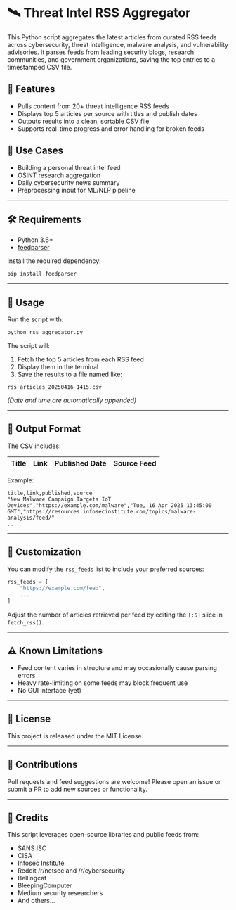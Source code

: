 # 🛰️ Threat Intel RSS Aggregator

This Python script aggregates the latest articles from curated RSS feeds across cybersecurity, threat intelligence, malware analysis, and vulnerability advisories. It parses feeds from leading security blogs, research communities, and government organizations, saving the top entries to a timestamped CSV file.

## 📌 Features

- Pulls content from 20+ threat intelligence RSS feeds
- Displays top 5 articles per source with titles and publish dates
- Outputs results into a clean, sortable CSV file
- Supports real-time progress and error handling for broken feeds

## 🧠 Use Cases

- Building a personal threat intel feed
- OSINT research aggregation
- Daily cybersecurity news summary
- Preprocessing input for ML/NLP pipeline

---

## 🛠️ Requirements

- Python 3.6+
- [feedparser](https://pypi.org/project/feedparser/)

Install the required dependency:

```bash
pip install feedparser
```

---

## 🚀 Usage

Run the script with:

```bash
python rss_aggregator.py
```

The script will:

1. Fetch the top 5 articles from each RSS feed
2. Display them in the terminal
3. Save the results to a file named like:

```
rss_articles_20250416_1415.csv
```

_(Date and time are automatically appended)_

---

## 📂 Output Format

The CSV includes:

| Title | Link | Published Date | Source Feed |
|-------|------|----------------|-------------|

Example:

```csv
title,link,published,source
"New Malware Campaign Targets IoT Devices","https://example.com/malware","Tue, 16 Apr 2025 13:45:00 GMT","https://resources.infosecinstitute.com/topics/malware-analysis/feed/"
...
```

---

## 🧩 Customization

You can modify the `rss_feeds` list to include your preferred sources:

```python
rss_feeds = [
    "https://example.com/feed",
    ...
]
```

Adjust the number of articles retrieved per feed by editing the `[:5]` slice in `fetch_rss()`.

---

## ⚠️ Known Limitations

- Feed content varies in structure and may occasionally cause parsing errors
- Heavy rate-limiting on some feeds may block frequent use
- No GUI interface (yet)

---

## 📖 License

This project is released under the MIT License.

---

## 🤝 Contributions

Pull requests and feed suggestions are welcome! Please open an issue or submit a PR to add new sources or functionality.

---

## 🧠 Credits

This script leverages open-source libraries and public feeds from:

- SANS ISC
- CISA
- Infosec Institute
- Reddit /r/netsec and /r/cybersecurity
- Bellingcat
- BleepingComputer
- Medium security researchers
- And others...
